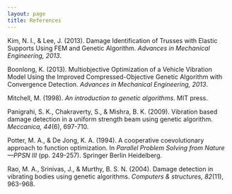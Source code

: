 ```yaml
---
layout: page
title: References
---
```



Kim, N. I., & Lee, J. (2013). Damage Identification of Trusses with Elastic Supports Using FEM and Genetic Algorithm. *Advances in Mechanical Engineering, 2013*.

Boonlong, K. (2013). Multiobjective Optimization of a Vehicle Vibration Model Using the Improved Compressed-Objective Genetic Algorithm with Convergence Detection. *Advances in Mechanical Engineering, 2013*.

Mitchell, M. (1998). *An introduction to genetic algorithms*. MIT press.

Panigrahi, S. K., Chakraverty, S., & Mishra, B. K. (2009). Vibration based damage detection in a uniform strength beam using genetic algorithm. *Meccanica, 44*(6), 697-710.

Potter, M. A., & De Jong, K. A. (1994). A cooperative coevolutionary approach to function optimization. In *Parallel Problem Solving from Nature—PPSN III* (pp. 249-257). Springer Berlin Heidelberg.

Rao, M. A., Srinivas, J., & Murthy, B. S. N. (2004). Damage detection in vibrating bodies using genetic algorithms. *Computers & structures, 82*(11), 963-968.
